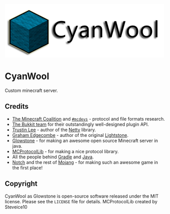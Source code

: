 ![](https://github.com/BeYkeRYkt/CyanWool/blob/master/others/Logo.png)
# CyanWool
Custom minecraft server. 

Credits
-------
 * [The Minecraft Coalition](http://wiki.vg/) and [`#mcdevs`](http://mcdevs.org/) -
   protocol and file formats research.
 * [The Bukkit team](http://bukkit.org) for their outstandingly well-designed
   plugin API.
 * [Trustin Lee](http://gleamynode.net) - author of the
   [Netty](http://netty.io/) library.
 * [Graham Edgecombe](https://github.com/grahamedgecombe/) - author of the
   original [Lightstone](https://github.com/grahamedgecombe/lightstone).
 * [Glowstone](https://github.com/GlowstoneMC/Glowstone) - for making an awesome open source Minecraft server in java.
 * [MCProtocolLib](https://github.com/Steveice10/MCProtocolLib) - for making a nice protocol library. 
 * All the people behind [Gradle](http://gradle.org) and
   [Java](http://java.oracle.com).
 * [Notch](http://mojang.com/notch) and the rest of
   [Mojang](http://mojang.com) - for making such an awesome game in the first
   place!

Copyright
---------
CyanWool as Glowstone is open-source software released under the MIT license. Please see
the `LICENSE` file for details.
MCProtocolLib created by Steveice10
